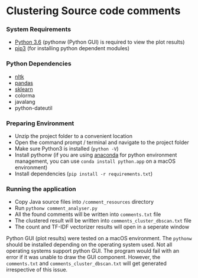 # Clustering Source code comments

### System Requirements

  - [Python 3.6] (pythonw (Python GUI) is required to view the plot results)
  - [pip3] (for installing python dependent modules) 
  
### Python Dependencies
 - [nltk]
 - [pandas]
 - [sklearn]
 - colorma
 - javalang
 - python-dateutil

### Preparing Environment
- Unzip the project folder to a convenient location
- Open the command prompt / terminal and navigate to the project folder
- Make sure Python3 is installed (```python -V```)
- Install pythonw (if you are using [anaconda] for python environment management, you can use ```conda install python.app``` on a macOS environment)
- Install dependencies (```pip install -r requirements.txt```)

### Running the application
- Copy Java source files into ```/comment_resources``` directory
- Run ```pythonw comment_analyser.py ```
- All the found comments will be written into ```comments.txt``` file 
- The clustered result will be written into ```comments_cluster_dbscan.txt``` file
- The count and TF-IDF vectorizer results will open in a seperate window

Python GUI (plot results) were tested on a macOS environment. The ```pythonw``` should be installed depending on the operating system used. Not all operating systems support python GUI. The program would fail with an error if it was unable to draw the GUI component. However, the ```comments.txt``` and ```comments_cluster_dbscan.txt``` will get generated irrespective of this issue.


[//]: # (These are reference links used in the body of this note and get stripped out when the markdown processor does its job. There is no need to format nicely because it shouldn't be seen. Thanks SO - http://stackoverflow.com/questions/4823468/store-comments-in-markdown-syntax)

[Python 3.6]: <https://www.python.org/downloads/>
[pip3]: <https://docs.python.org/3/installing/index.html>
[nltk]: <http://www.nltk.org>
[pandas]: <https://pandas.pydata.org>
[sklearn]: <https://scikit-learn.org/stable/>
[anaconda]: <https://anaconda.org>
